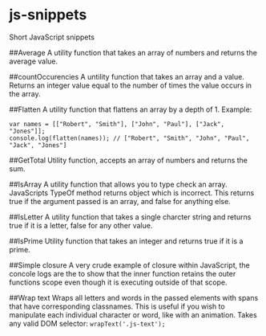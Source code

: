 # js-snippets
Short JavaScript snippets

##Average
A utility function that takes an array of numbers and returns the average value.

##countOccurencies
A untility function that takes an array and a value.  Returns an integer value equal to the number of times the value occurs in the array.

##Flatten
A utility function that flattens an array by a depth of 1.
Example:
```
var names = [["Robert", "Smith"], ["John", "Paul"], ["Jack", "Jones"]];
console.log(flatten(names)); // ["Robert", "Smith", "John", "Paul", "Jack", "Jones"]
```

##GetTotal
Utility function, accepts an array of numbers and returns the sum.

##IsArray
A utility function that allows you to type check an array.  JavaScripts TypeOf method returns object which is incorrect.
This returns true if the argument passed is an array, and false for anything else.

##IsLetter
A utility function that takes a single charcter string and returns true if it is a letter, false for any other value.

##IsPrime
Utility function that takes an integer and returns true if it is a prime.

##Simple closure
A very crude example of closure within JavaScript, the concole logs are the to show that the inner function retains the outer functions scope even though it is executing outside of that scope.

##Wrap text
Wraps all letters and words in the passed elements with spans that have corresponding classnames.
This is useful if you wish to manipulate each individual character or word, like with an animation.
Takes any valid DOM selector:
`wrapText('.js-text');`
